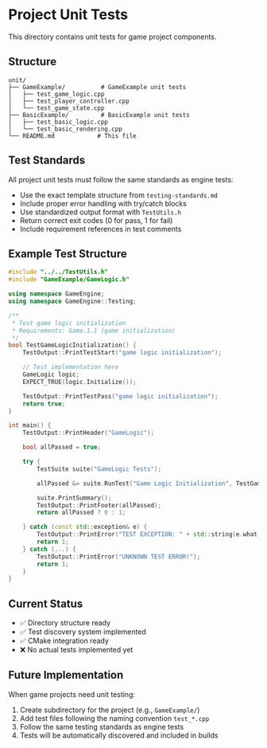 # Project Unit Tests

This directory contains unit tests for game project components.

## Structure

```
unit/
├── GameExample/          # GameExample unit tests
│   ├── test_game_logic.cpp
│   ├── test_player_controller.cpp
│   └── test_game_state.cpp
├── BasicExample/         # BasicExample unit tests
│   ├── test_basic_logic.cpp
│   └── test_basic_rendering.cpp
└── README.md            # This file
```

## Test Standards

All project unit tests must follow the same standards as engine tests:

- Use the exact template structure from `testing-standards.md`
- Include proper error handling with try/catch blocks
- Use standardized output format with `TestUtils.h`
- Return correct exit codes (0 for pass, 1 for fail)
- Include requirement references in test comments

## Example Test Structure

```cpp
#include "../../TestUtils.h"
#include "GameExample/GameLogic.h"

using namespace GameEngine;
using namespace GameEngine::Testing;

/**
 * Test game logic initialization
 * Requirements: Game.1.1 (game initialization)
 */
bool TestGameLogicInitialization() {
    TestOutput::PrintTestStart("game logic initialization");

    // Test implementation here
    GameLogic logic;
    EXPECT_TRUE(logic.Initialize());

    TestOutput::PrintTestPass("game logic initialization");
    return true;
}

int main() {
    TestOutput::PrintHeader("GameLogic");

    bool allPassed = true;

    try {
        TestSuite suite("GameLogic Tests");

        allPassed &= suite.RunTest("Game Logic Initialization", TestGameLogicInitialization);

        suite.PrintSummary();
        TestOutput::PrintFooter(allPassed);
        return allPassed ? 0 : 1;

    } catch (const std::exception& e) {
        TestOutput::PrintError("TEST EXCEPTION: " + std::string(e.what()));
        return 1;
    } catch (...) {
        TestOutput::PrintError("UNKNOWN TEST ERROR!");
        return 1;
    }
}
```

## Current Status

- ✅ Directory structure ready
- ✅ Test discovery system implemented
- ✅ CMake integration ready
- ❌ No actual tests implemented yet

## Future Implementation

When game projects need unit testing:

1. Create subdirectory for the project (e.g., `GameExample/`)
2. Add test files following the naming convention `test_*.cpp`
3. Follow the same testing standards as engine tests
4. Tests will be automatically discovered and included in builds
